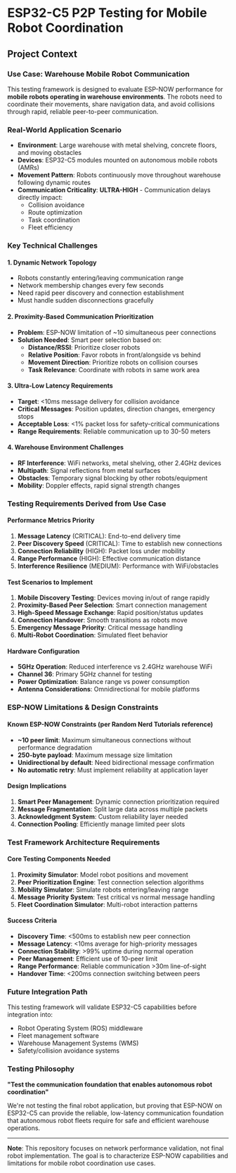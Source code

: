 # ESP32-C5 P2P Testing for Mobile Robot Coordination

## Project Context

### Use Case: Warehouse Mobile Robot Communication
This testing framework is designed to evaluate ESP-NOW performance for **mobile robots operating in warehouse environments**. The robots need to coordinate their movements, share navigation data, and avoid collisions through rapid, reliable peer-to-peer communication.

### Real-World Application Scenario
- **Environment**: Large warehouse with metal shelving, concrete floors, and moving obstacles
- **Devices**: ESP32-C5 modules mounted on autonomous mobile robots (AMRs)
- **Movement Pattern**: Robots continuously move throughout warehouse following dynamic routes
- **Communication Criticality**: **ULTRA-HIGH** - Communication delays directly impact:
  - Collision avoidance
  - Route optimization
  - Task coordination
  - Fleet efficiency

### Key Technical Challenges

#### 1. Dynamic Network Topology
- Robots constantly entering/leaving communication range
- Network membership changes every few seconds
- Need rapid peer discovery and connection establishment
- Must handle sudden disconnections gracefully

#### 2. Proximity-Based Communication Prioritization
- **Problem**: ESP-NOW limitation of ~10 simultaneous peer connections
- **Solution Needed**: Smart peer selection based on:
  - **Distance/RSSI**: Prioritize closer robots
  - **Relative Position**: Favor robots in front/alongside vs behind
  - **Movement Direction**: Prioritize robots on collision courses
  - **Task Relevance**: Coordinate with robots in same work area

#### 3. Ultra-Low Latency Requirements
- **Target**: <10ms message delivery for collision avoidance
- **Critical Messages**: Position updates, direction changes, emergency stops
- **Acceptable Loss**: <1% packet loss for safety-critical communications
- **Range Requirements**: Reliable communication up to 30-50 meters

#### 4. Warehouse Environment Challenges
- **RF Interference**: WiFi networks, metal shelving, other 2.4GHz devices
- **Multipath**: Signal reflections from metal surfaces
- **Obstacles**: Temporary signal blocking by other robots/equipment
- **Mobility**: Doppler effects, rapid signal strength changes

### Testing Requirements Derived from Use Case

#### Performance Metrics Priority
1. **Message Latency** (CRITICAL): End-to-end delivery time
2. **Peer Discovery Speed** (CRITICAL): Time to establish new connections
3. **Connection Reliability** (HIGH): Packet loss under mobility
4. **Range Performance** (HIGH): Effective communication distance
5. **Interference Resilience** (MEDIUM): Performance with WiFi/obstacles

#### Test Scenarios to Implement
1. **Mobile Discovery Testing**: Devices moving in/out of range rapidly
2. **Proximity-Based Peer Selection**: Smart connection management
3. **High-Speed Message Exchange**: Rapid position/status updates
4. **Connection Handover**: Smooth transitions as robots move
5. **Emergency Message Priority**: Critical message handling
6. **Multi-Robot Coordination**: Simulated fleet behavior

#### Hardware Configuration
- **5GHz Operation**: Reduced interference vs 2.4GHz warehouse WiFi
- **Channel 36**: Primary 5GHz channel for testing
- **Power Optimization**: Balance range vs power consumption
- **Antenna Considerations**: Omnidirectional for mobile platforms

### ESP-NOW Limitations & Design Constraints

#### Known ESP-NOW Constraints (per Random Nerd Tutorials reference)
- **~10 peer limit**: Maximum simultaneous connections without performance degradation
- **250-byte payload**: Maximum message size limitation
- **Unidirectional by default**: Need bidirectional message confirmation
- **No automatic retry**: Must implement reliability at application layer

#### Design Implications
1. **Smart Peer Management**: Dynamic connection prioritization required
2. **Message Fragmentation**: Split large data across multiple packets
3. **Acknowledgment System**: Custom reliability layer needed
4. **Connection Pooling**: Efficiently manage limited peer slots

### Test Framework Architecture Requirements

#### Core Testing Components Needed
1. **Proximity Simulator**: Model robot positions and movement
2. **Peer Prioritization Engine**: Test connection selection algorithms
3. **Mobility Simulator**: Simulate robots entering/leaving range
4. **Message Priority System**: Test critical vs normal message handling
5. **Fleet Coordination Simulator**: Multi-robot interaction patterns

#### Success Criteria
- **Discovery Time**: <500ms to establish new peer connection
- **Message Latency**: <10ms average for high-priority messages
- **Connection Stability**: >99% uptime during normal operation
- **Peer Management**: Efficient use of 10-peer limit
- **Range Performance**: Reliable communication >30m line-of-sight
- **Handover Time**: <200ms connection switching between peers

### Future Integration Path
This testing framework will validate ESP32-C5 capabilities before integration into:
- Robot Operating System (ROS) middleware
- Fleet management software
- Warehouse Management Systems (WMS)
- Safety/collision avoidance systems

### Testing Philosophy
**"Test the communication foundation that enables autonomous robot coordination"**

We're not testing the final robot application, but proving that ESP-NOW on ESP32-C5 can provide the reliable, low-latency communication foundation that autonomous robot fleets require for safe and efficient warehouse operations.

---

**Note**: This repository focuses on network performance validation, not final robot implementation. The goal is to characterize ESP-NOW capabilities and limitations for mobile robot coordination use cases.